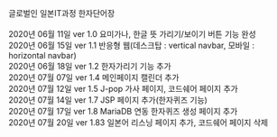 글로벌인 일본IT과정 한자단어장<br/>
<br/>
2020년 06월 11일 ver 1.0 요미가나, 한글 뜻 가리기/보이기 버튼 기능 완성 <br/>
2020년 06월 15일 ver 1.1 반응형 웹(데스크탑 : vertical navbar, 모바일 : horizontal navbar)<br/>
2020년 06월 18일 ver 1.2 한자가리기 기능 추가<br/>
2020년 07월 07일 ver 1.4 메인페이지 캘린더 추가<br/>
2020년 07월 12일 ver 1.5 J-pop 가사 페이지, 코드쉐어 페이지 추가<br/>
2020년 07월 14일 ver 1.7 JSP 페이지 추가(한자퀴즈 기능)<br/>
2020년 07월 17일 ver 1.8 MariaDB 연동 한자퀴즈 생성 페이지 추가<br/>
2020년 07월 20일 ver 1.83 일본어 리스닝 페이지 추가, 코드쉐어 페이지 삭제<br/>
